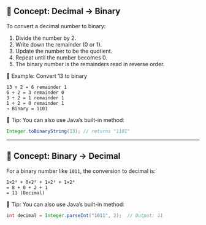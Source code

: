 ## 🔢 Concept: Decimal → Binary

To convert a decimal number to binary:

1. Divide the number by 2.
2. Write down the remainder (0 or 1).
3. Update the number to be the quotient.
4. Repeat until the number becomes 0.
5. The binary number is the remainders read in reverse order.

🔁 Example: Convert 13 to binary

```
13 ÷ 2 = 6 remainder 1  
6 ÷ 2 = 3 remainder 0  
3 ÷ 2 = 1 remainder 1  
1 ÷ 2 = 0 remainder 1  
→ Binary = 1101
```

🧠 Tip: You can also use Java’s built-in method:

```java
Integer.toBinaryString(13); // returns "1101"
```

---


## 🔢 Concept: Binary → Decimal

For a binary number like `1011`, the conversion to decimal is:

```
1×2³ + 0×2² + 1×2¹ + 1×2⁰  
= 8 + 0 + 2 + 1  
= 11 (Decimal)
```

🧠 Tip: You can also use Java’s built-in method:
```java
int decimal = Integer.parseInt("1011", 2);  // Output: 11
```
